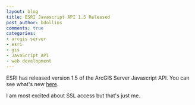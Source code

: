 ```yaml
---
layout: blog
title: ESRI Javascript API 1.5 Released
post_author: bdollins
comments: true
categories:
- arcgis server
- esri
- gis
- JavaScript API
- web development
---
```


ESRI has released version 1.5 of the ArcGIS Server Javascript API. You can see what's new <a href="http://resources.esri.com/help/9.3/arcgisserver/apis/javascript/arcgis/help/jshelp_start.htm#jshelp/new_v15.htm">here</a>.

I am most excited about SSL access but that's just me.